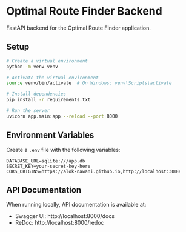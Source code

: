 # Optimal Route Finder Backend

FastAPI backend for the Optimal Route Finder application.

## Setup

```bash
# Create a virtual environment
python -m venv venv

# Activate the virtual environment
source venv/bin/activate  # On Windows: venv\Scripts\activate

# Install dependencies
pip install -r requirements.txt

# Run the server
uvicorn app.main:app --reload --port 8000
```

## Environment Variables

Create a `.env` file with the following variables:

```
DATABASE_URL=sqlite:///app.db
SECRET_KEY=your-secret-key-here
CORS_ORIGINS=https://alok-nawani.github.io,http://localhost:3000
```

## API Documentation

When running locally, API documentation is available at:
- Swagger UI: http://localhost:8000/docs
- ReDoc: http://localhost:8000/redoc 